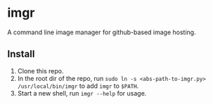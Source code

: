 # imgr

A command line image manager for github-based image hosting.

## Install

1. Clone this repo.
2. In the root dir of the repo, run `sudo ln -s <abs-path-to-imgr.py> /usr/local/bin/imgr` to add `imgr` to `$PATH`.
3. Start a new shell, run `imgr --help` for usage.
